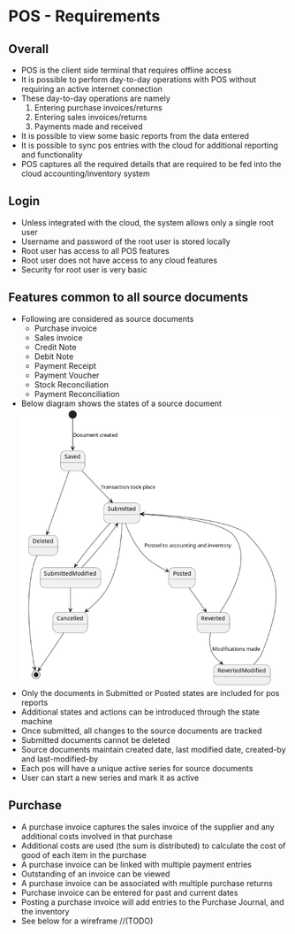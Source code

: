 # POS - Requirements
## Overall
* POS is the client side terminal that requires offline access
* It is possible to perform day-to-day operations with POS without requiring an active internet connection
* These day-to-day operations are namely
  1. Entering purchase invoices/returns
  2. Entering sales invoices/returns
  3. Payments made and received
* It is possible to view some basic reports from the data entered
* It is possible to sync pos entries with the cloud for additional reporting and functionality
* POS captures all the required details that are required to be fed into the cloud accounting/inventory system


## Login
* Unless integrated with the cloud, the system allows only a single root user
* Username and password of the root user is stored locally
* Root user has access to all POS features
* Root user does not have access to any cloud features
* Security for root user is very basic

## Features common to all source documents
* Following are considered as source documents
  - Purchase invoice
  - Sales invoice
  - Credit Note
  - Debit Note
  - Payment Receipt
  - Payment Voucher
  - Stock Reconciliation
  - Payment Reconciliation
* Below diagram shows the states of a source document
  ![State Diagram](../design/sourcedocumentstates.png)
* Only the documents in Submitted or Posted states are included for pos reports
* Additional states and actions can be introduced through the state machine
* Once submitted, all changes to the source documents are tracked
* Submitted documents cannot be deleted
* Source documents maintain created date, last modified date, created-by and last-modified-by
* Each pos will have a unique active series for source documents
* User can start a new series and mark it as active

## Purchase
* A purchase invoice captures the sales invoice of the supplier and any additional costs involved in that purchase
* Additional costs are used (the sum is distributed) to calculate the cost of good of each item in the purchase
* A purchase invoice can be linked with multiple payment entries
* Outstanding of an invoice can be viewed
* A purchase invoice can be associated with multiple purchase returns
* Purchase invoice can be entered for past and current dates
* Posting a purchase invoice will add entries to the Purchase Journal, and the inventory
* See below for a wireframe 
  //(TODO)